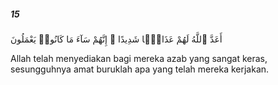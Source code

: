 ##### 15

<span class="ayah">أَعَدَّ ٱللَّهُ لَهُمْ عَذَابًۭا شَدِيدًا ۖ إِنَّهُمْ سَآءَ مَا كَانُوا۟ يَعْمَلُونَ</span>

<span class="ayah_translation">Allah telah menyediakan bagi mereka azab yang sangat keras, sesungguhnya amat buruklah apa yang telah mereka kerjakan.</span>
